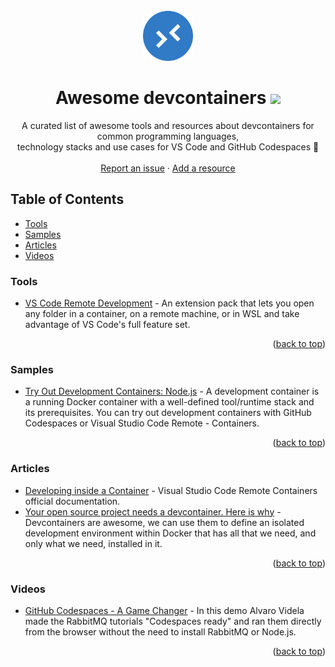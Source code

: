 <div id="top"></div>

<br />
<!--lint disable awesome-heading-->
<div align="center">
  <a href="https://github.com/manekinekko/awesome-devcontainers">
    <img src="images/logo.png" alt="Logo" width="80" height="80">
  </a>
  
  <h1 align="center">Awesome devcontainers <a href="https://awesome.re" target="__blank"><img src="https://awesome.re/badge-flat2.svg"/></a> </h1>

  <p align="center">
    A curated list of awesome tools and resources about devcontainers for common programming languages, <br />technology stacks and use cases for VS Code and GitHub Codespaces 🚀
    <br />
    <br />
    <a href="https://github.com/manekinekko/awesome-devcontainers/issues">Report an issue</a>
    ·
    <a href="https://github.com/manekinekko/awesome-devcontainers/issues">Add a resource</a>
  </p>
</div>


## Table of Contents

<!--lint disable awesome-list-item-->
- [Tools](#tools)
- [Samples](#samples)
- [Articles](#articles)
- [Videos](#videos)

### Tools

- [VS Code Remote Development](https://marketplace.visualstudio.com/items?itemName=ms-vscode-remote.vscode-remote-extensionpack) - An extension pack that lets you open any folder in a container, on a remote machine, or in WSL and take advantage of VS Code's full feature set.

<p align="right">(<a href="#top">back to top</a>)</p>

### Samples

- [Try Out Development Containers: Node.js](https://github.com/microsoft/vscode-remote-try-node) - A development container is a running Docker container with a well-defined tool/runtime stack and its prerequisites. You can try out development containers with GitHub Codespaces or Visual Studio Code Remote - Containers.

<p align="right">(<a href="#top">back to top</a>)</p>


### Articles

- [Developing inside a Container](https://code.visualstudio.com/docs/remote/containers) - Visual Studio Code Remote Containers official documentation.
- [Your open source project needs a devcontainer. Here is why](https://www.aaron-powell.com/posts/2021-03-08-your-open-source-project-needs-a-dev-container-heres-why/) - Devcontainers are awesome, we can use them to define an isolated development environment within Docker that has all that we need, and only what we need, installed in it.

<p align="right">(<a href="#top">back to top</a>)</p>

### Videos

- [GitHub Codespaces - A Game Changer](https://www.youtube.com/watch?v=B_gtLXvDQhE) - In this demo Alvaro Videla made the RabbitMQ tutorials "Codespaces ready" and ran them directly from the browser without the need to install RabbitMQ or Node.js.

<p align="right">(<a href="#top">back to top</a>)</p>

